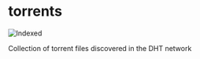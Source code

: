 torrents 
========
![Indexed](https://img.shields.io/badge/indexed-192457-blue)

Collection of torrent files discovered in the DHT network
